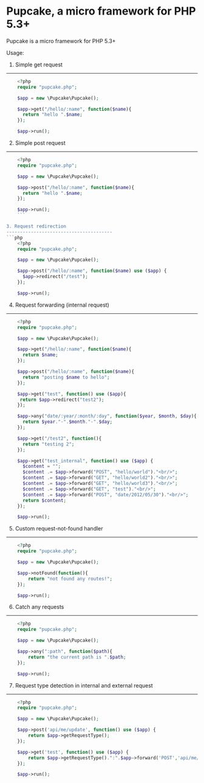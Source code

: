 Pupcake, a micro framework for PHP 5.3+
=======================================

Pupcake is a micro framework for PHP 5.3+

Usage:

1. Simple get request
---------------------------------------
```php
    <?php
    require "pupcake.php";

    $app = new \Pupcake\Pupcake();

    $app->get("/hello/:name", function($name){
      return "hello ".$name;
    });

    $app->run();
```

2. Simple post request
---------------------------------------
```php
    <?php
    require "pupcake.php";

    $app = new \Pupcake\Pupcake();

    $app->post("/hello/:name", function($name){
      return "hello ".$name;
    });

    $app->run();
    ```

3. Request redirection
---------------------------------------
```php
    <?php
    require "pupcake.php";

    $app = new \Pupcake\Pupcake();

    $app->post("/hello/:name", function($name) use ($app) {
      $app->redirect("/test");
    });

    $app->run();
```

4. Request forwarding (internal request)
---------------------------------------
```php
    <?php
    require "pupcake.php";

    $app = new \Pupcake\Pupcake();

    $app->get("/hello/:name", function($name){
      return $name;
    });

    $app->post("/hello/:name", function($name){
      return "posting $name to hello";
    });

    $app->get("test", function() use ($app){
     return $app->redirect("test2");
    });

    $app->any("date/:year/:month/:day", function($year, $month, $day){
      return $year."-".$month."-".$day;
    });

    $app->get("/test2", function(){
      return "testing 2";
    });

    $app->get("test_internal", function() use ($app) {
      $content = "";
      $content .= $app->forward("POST", "hello/world")."<br/>";
      $content .= $app->forward("GET", "hello/world2")."<br/>";
      $content .= $app->forward("GET", "hello/world3")."<br/>";
      $content .= $app->forward("GET", "test")."<br/>";
      $content .= $app->forward("POST", "date/2012/05/30")."<br/>";
      return $content;
    });

    $app->run();
```

5. Custom request-not-found handler
---------------------------------------
```php
    <?php
    require "pupcake.php";

    $app = new \Pupcake\Pupcake();

    $app->notFound(function(){
        return "not found any routes!";
    });

    $app->run();
```

6. Catch any requests
---------------------------------------
```php
    <?php
    require "pupcake.php";

    $app = new \Pupcake\Pupcake();

    $app->any(":path", function($path){
        return "the current path is ".$path;
    });

    $app->run();
```

7. Request type detection in internal and external request
---------------------------------------
```php
    <?php
    require "pupcake.php";

    $app = new \Pupcake\Pupcake();

    $app->post('api/me/update', function() use ($app) {
        return $app->getRequestType();
    });

    $app->get('test', function() use ($app) {
        return $app->getRequestType().":".$app->forward('POST','api/me/update');
    });

    $app->run();
```
